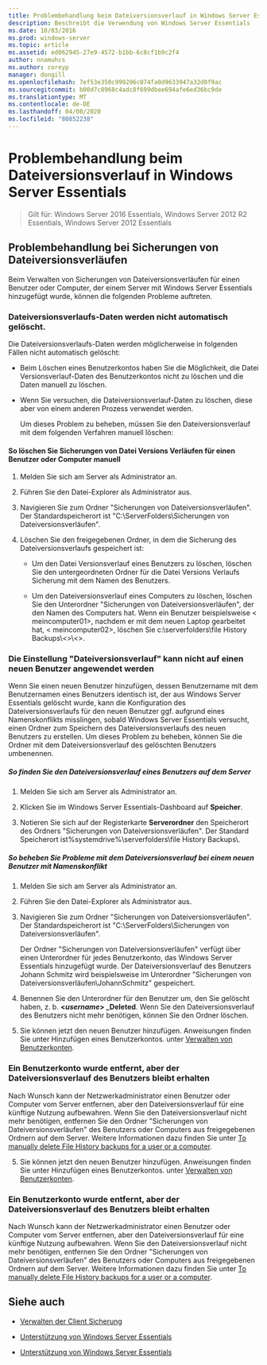 ```yaml
---
title: Problembehandlung beim Dateiversionsverlauf in Windows Server Essentials
description: Beschreibt die Verwendung von Windows Server Essentials
ms.date: 10/03/2016
ms.prod: windows-server
ms.topic: article
ms.assetid: ed062945-27e9-4572-b1bb-6c8cf1b9c2f4
author: nnamuhcs
ms.author: coreyp
manager: dongill
ms.openlocfilehash: 7ef53e350c999206c074fa0d9633947a32d0f9ac
ms.sourcegitcommit: b00d7c8968c4adc8f699dbee694afe6ed36bc9de
ms.translationtype: MT
ms.contentlocale: de-DE
ms.lasthandoff: 04/08/2020
ms.locfileid: "80852238"
---
```

# <a name="troubleshoot-file-history-in-windows-server-essentials"></a>Problembehandlung beim Dateiversionsverlauf in Windows Server Essentials

>Gilt für: Windows Server 2016 Essentials, Windows Server 2012 R2 Essentials, Windows Server 2012 Essentials 
  
## <a name="troubleshoot-issues-with-user-file-history-backups"></a>Problembehandlung bei Sicherungen von Dateiversionsverläufen  
 Beim Verwalten von Sicherungen von Dateiversionsverläufen für einen Benutzer oder Computer, der einem Server mit Windows Server Essentials hinzugefügt wurde, können die folgenden Probleme auftreten.  
  
### <a name="file-history-data-is-not-automatically-deleted"></a>Dateiversionsverlaufs-Daten werden nicht automatisch gelöscht.  
 Die Dateiversionsverlaufs-Daten werden möglicherweise in folgenden Fällen nicht automatisch gelöscht:  
  
- Beim Löschen eines Benutzerkontos haben Sie die Möglichkeit, die Datei Versionsverlauf-Daten des Benutzerkontos nicht zu löschen und die Daten manuell zu löschen.  
  
- Wenn Sie versuchen, die Dateiversionsverlauf-Daten zu löschen, diese aber von einem anderen Prozess verwendet werden.  
  
  Um dieses Problem zu beheben, müssen Sie den Dateiversionsverlauf mit dem folgenden Verfahren manuell löschen:  
  
####  <a name="to-manually-delete-file-history-backups-for-a-user-or-a-computer"></a><a name="BKMK_manuallyDelete"></a>So löschen Sie Sicherungen von Datei Versions Verläufen für einen Benutzer oder Computer manuell  
  
1.  Melden Sie sich am Server als Administrator an.  
  
2.  Führen Sie den Datei-Explorer als Administrator aus.  
  
3.  Navigieren Sie zum Ordner "Sicherungen von Dateiversionsverläufen". Der Standardspeicherort ist "C:\ServerFolders\Sicherungen von Dateiversionsverläufen".  
  
4.  Löschen Sie den freigegebenen Ordner, in dem die Sicherung des Dateiversionsverlaufs gespeichert ist:  
  
    -   Um den Datei Versionsverlauf eines Benutzers zu löschen, löschen Sie den untergeordneten Ordner für die Datei Versions Verlaufs Sicherung mit dem Namen des Benutzers.  
  
    -   Um den Dateiversionsverlauf eines Computers zu löschen, löschen Sie den Unterordner "Sicherungen von Dateiversionsverläufen", der den Namen des Computers hat. Wenn ein Benutzer beispielsweise < meincomputer01\>, nachdem er mit dem neuen Laptop gearbeitet hat, < meincomputer02\>, löschen Sie c:\serverfolders\file History Backups\\<\>\\<\>.  
  
### <a name="cannot-apply-file-history-setting-to-a-new-user"></a>Die Einstellung "Dateiversionsverlauf" kann nicht auf einen neuen Benutzer angewendet werden  
 Wenn Sie einen neuen Benutzer hinzufügen, dessen Benutzername mit dem Benutzernamen eines Benutzers identisch ist, der aus Windows Server Essentials gelöscht wurde, kann die Konfiguration des Dateiversionsverlaufs für den neuen Benutzer ggf. aufgrund eines Namenskonflikts misslingen, sobald Windows Server Essentials versucht, einen Ordner zum Speichern des Dateiversionsverlaufs des neuen Benutzers zu erstellen. Um dieses Problem zu beheben, können Sie die Ordner mit dem Dateiversionsverlauf des gelöschten Benutzers umbenennen.  
  
##### <a name="to-locate-user-file-history-on-the-server"></a>So finden Sie den Dateiversionsverlauf eines Benutzers auf dem Server  
  
1.  Melden Sie sich am Server als Administrator an.  
  
2.  Klicken Sie im Windows Server Essentials-Dashboard auf **Speicher**.  
  
3.  Notieren Sie sich auf der Registerkarte **Serverordner** den Speicherort des Ordners "Sicherungen von Dateiversionsverläufen". Der Standard Speicherort ist%systemdrive%\serverfolders\file History Backups\\.  
  
##### <a name="to-resolve-file-history-issues-for-a-new-user-with-a-name-conflict"></a>So beheben Sie Probleme mit dem Dateiversionsverlauf bei einem neuen Benutzer mit Namenskonflikt  
  
1.  Melden Sie sich am Server als Administrator an.  
  
2.  Führen Sie den Datei-Explorer als Administrator aus.  
  
3.  Navigieren Sie zum Ordner "Sicherungen von Dateiversionsverläufen". Der Standardspeicherort ist "C:\ServerFolders\Sicherungen von Dateiversionsverläufen".  
  
     Der Ordner "Sicherungen von Dateiversionsverläufen" verfügt über einen Unterordner für jedes Benutzerkonto, das Windows Server Essentials hinzugefügt wurde. Der Dateiversionsverlauf des Benutzers Johann Schmitz wird beispielsweise im Unterordner "Sicherungen von Dateiversionsverläufen\JohannSchmitz" gespeichert.  
  
4.  Benennen Sie den Unterordner für den Benutzer um, den Sie gelöscht haben, z. b. **<*username*> _Deleted**. Wenn Sie den Dateiversionsverlauf des Benutzers nicht mehr benötigen, können Sie den Ordner löschen.  
  

5.  Sie können jetzt den neuen Benutzer hinzufügen. Anweisungen finden Sie unter Hinzufügen eines Benutzerkontos. unter [Verwalten von Benutzerkonten](../manage/Manage-User-Accounts-in-Windows-Server-Essentials.md).  
  
### <a name="a-user-account-was-removed-but-the-users-file-history-remains"></a>Ein Benutzerkonto wurde entfernt, aber der Dateiversionsverlauf des Benutzers bleibt erhalten  
 Nach Wunsch kann der Netzwerkadministrator einen Benutzer oder Computer vom Server entfernen, aber den Dateiversionsverlauf für eine künftige Nutzung aufbewahren. Wenn Sie den Dateiversionsverlauf nicht mehr benötigen, entfernen Sie den Ordner "Sicherungen von Dateiversionsverläufen" des Benutzers oder Computers aus freigegebenen Ordnern auf dem Server. Weitere Informationen dazu finden Sie unter [To manually delete File History backups for a user or a computer](Troubleshoot-File-History-in-Windows-Server-Essentials.md#BKMK_manuallyDelete).  

5. Sie können jetzt den neuen Benutzer hinzufügen. Anweisungen finden Sie unter Hinzufügen eines Benutzerkontos. unter [Verwalten von Benutzerkonten](../manage/Manage-User-Accounts-in-Windows-Server-Essentials.md).  
  
### <a name="a-user-account-was-removed-but-the-users-file-history-remains"></a>Ein Benutzerkonto wurde entfernt, aber der Dateiversionsverlauf des Benutzers bleibt erhalten  
 Nach Wunsch kann der Netzwerkadministrator einen Benutzer oder Computer vom Server entfernen, aber den Dateiversionsverlauf für eine künftige Nutzung aufbewahren. Wenn Sie den Dateiversionsverlauf nicht mehr benötigen, entfernen Sie den Ordner "Sicherungen von Dateiversionsverläufen" des Benutzers oder Computers aus freigegebenen Ordnern auf dem Server. Weitere Informationen dazu finden Sie unter [To manually delete File History backups for a user or a computer](../support/Troubleshoot-File-History-in-Windows-Server-Essentials.md#BKMK_manuallyDelete).  

  
## <a name="see-also"></a>Siehe auch  
  
-   [Verwalten der Client Sicherung](../manage/Manage-Client-Computer-Backup-in-Windows-Server-Essentials.md)  
  

-   [Unterstützung von Windows Server Essentials](Support-Windows-Server-Essentials.md)

-   [Unterstützung von Windows Server Essentials](../support/Support-Windows-Server-Essentials.md)

